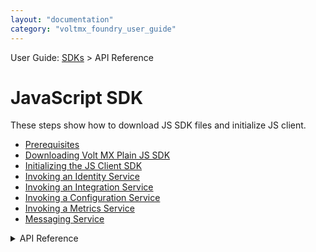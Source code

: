 ```yaml
---
layout: "documentation"
category: "voltmx_foundry_user_guide"
---
```


User Guide: [SDKs](../Foundry_SDKs.html) > API Reference

# JavaScript SDK

These steps show how to download JS SDK files and initialize JS client.

- [Prerequisites](Prerequisites_JS.html)
- [Downloading Volt MX Plain JS SDK](Download_VoltMX_Plain_SDK_Files_JS.html)
- [Initializing the JS Client SDK](Initializing_Client_SDK_JS.html)
- [Invoking an Identity Service](Invoking_Identity_Service_JS.html)
- [Invoking an Integration Service](Invoking_Integration_Service_JS.html)
- [Invoking a Configuration Service](Invoking_Configuration_Service_JS.html)
- [Invoking a Metrics Service](Invoking_Metrics_Object_JS.html)
- [Messaging Service](MessagingService_JS.html)

<!-- <details close markdown="block"><summary>API Reference</summary>

    To view the API Reference for Plain JS, click [VoltMX JS docset](http://docs.voltmx.com/8_x_PDFs/voltmxfoundry/voltmx_docsets/js/voltmx-sdk.doc/index.html).
</details> -->

<details close markdown="block"><summary>API Reference</summary>To view the API Reference for Plain JS, click <a href="http://docs.voltmx.com/8_x_PDFs/voltmxfoundry/voltmx_docsets/js/voltmx-sdk.doc/index.html">VoltMX JS docset</a>.
</details>

